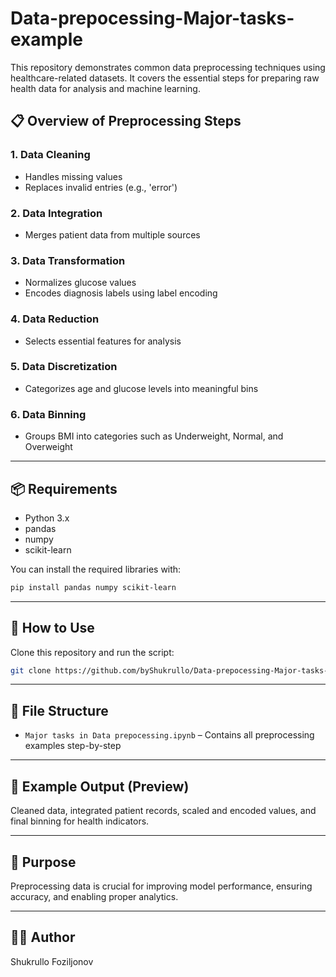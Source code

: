 # Data-prepocessing-Major-tasks-example

This repository demonstrates common data preprocessing techniques using healthcare-related datasets. It covers the essential steps for preparing raw health data for analysis and machine learning.

## 📋 Overview of Preprocessing Steps

### 1. Data Cleaning
- Handles missing values
- Replaces invalid entries (e.g., 'error')

### 2. Data Integration
- Merges patient data from multiple sources

### 3. Data Transformation
- Normalizes glucose values
- Encodes diagnosis labels using label encoding

### 4. Data Reduction
- Selects essential features for analysis

### 5. Data Discretization
- Categorizes age and glucose levels into meaningful bins

### 6. Data Binning
- Groups BMI into categories such as Underweight, Normal, and Overweight

---

## 📦 Requirements
- Python 3.x
- pandas
- numpy
- scikit-learn

You can install the required libraries with:
```bash
pip install pandas numpy scikit-learn
```

---

## 🚀 How to Use
Clone this repository and run the script:
```bash
git clone https://github.com/byShukrullo/Data-prepocessing-Major-tasks-example/tree/main

```

---

## 📄 File Structure
- `Major tasks in Data prepocessing.ipynb` – Contains all preprocessing examples step-by-step

---

## 📌 Example Output (Preview)
Cleaned data, integrated patient records, scaled and encoded values, and final binning for health indicators.

---

## 🧠 Purpose
Preprocessing data is crucial for improving model performance, ensuring accuracy, and enabling proper analytics.

---

## 👨‍⚕️ Author
Shukrullo Foziljonov
